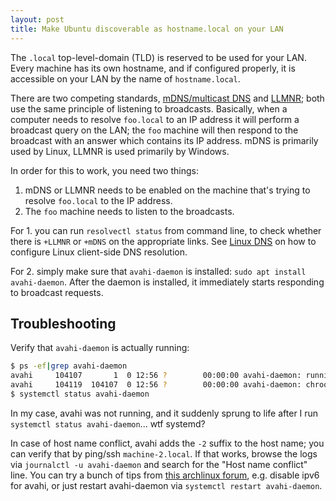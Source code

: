 ```yaml
---
layout: post
title: Make Ubuntu discoverable as hostname.local on your LAN
---
```


The `.local` top-level-domain (TLD) is reserved to be used for your LAN. Every machine
has its own hostname, and if configured properly, it is accessible on your LAN by
the name of `hostname.local`.

There are two competing standards, [mDNS/multicast DNS](https://en.wikipedia.org/wiki/Multicast_DNS)
and [LLMNR](https://en.wikipedia.org/wiki/Link-Local_Multicast_Name_Resolution); both use the same principle
of listening to broadcasts. Basically, when a computer needs to resolve `foo.local` to an IP address
it will perform a broadcast query on the LAN; the `foo` machine will then respond to the broadcast
with an answer which contains its IP address. mDNS is primarily used by Linux, LLMNR is used primarily by Windows.

In order for this to work, you need two things:

1. mDNS or LLMNR needs to be enabled on the machine that's trying to resolve `foo.local` to the IP address.
2. The `foo` machine needs to listen to the broadcasts.

For 1. you can run `resolvectl status` from command line, to check whether there is `+LLMNR` or `+mDNS` on
the appropriate links. See [Linux DNS](../linux-dns/) on how to configure Linux client-side DNS resolution.

For 2. simply make sure that `avahi-daemon` is installed: `sudo apt install avahi-daemon`. After the daemon
is installed, it immediately starts responding to broadcast requests.

## Troubleshooting

Verify that `avahi-daemon` is actually running:

```bash
$ ps -ef|grep avahi-daemon
avahi     104107       1  0 12:56 ?        00:00:00 avahi-daemon: running
avahi     104119  104107  0 12:56 ?        00:00:00 avahi-daemon: chroot helper
$ systemctl status avahi-daemon
```

In my case, avahi was not running, and it suddenly sprung to life after I run `systemctl status avahi-daemon`...
wtf systemd?

In case of host name conflict, avahi adds the `-2` suffix to the host name; you can verify that by ping/ssh
`machine-2.local`. If that works, browse the logs via
`journalctl -u avahi-daemon` and search for the "Host name conflict" line.
You can try a bunch of tips from [this archlinux forum](https://bbs.archlinux.org/viewtopic.php?id=284081), e.g. disable ipv6 for
avahi, or just restart avahi-daemon via `systemctl restart avahi-daemon`.
